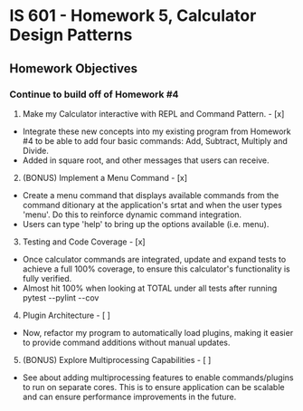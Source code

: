 # IS 601 - Homework 5, Calculator Design Patterns
## Homework Objectives
### Continue to build off of Homework #4

1. Make my Calculator interactive with REPL and Command Pattern. - [x]
  * Integrate these new concepts into my existing program from Homework #4 to be able to add four basic commands: Add, Subtract, Multiply and Divide.
  * Added in square root, and other messages that users can receive.
  
2. (BONUS) Implement a Menu Command - [x]
  * Create a menu command that displays available commands from the command ditionary at the application's srtat and when the user types 'menu'. Do this to reinforce dynamic command integration.
  * Users can type 'help' to bring up the options available (i.e. menu).

3. Testing and Code Coverage - [x]
  * Once calculator commands are integrated, update and expand tests to achieve a full 100% coverage, to ensure this calculator's functionality is fully verified.
  * Almost hit 100% when looking at TOTAL under all tests after running pytest --pylint --cov

4. Plugin Architecture - [ ]
  * Now, refactor my program to automatically load plugins, making it easier to provide command additions without manual updates.

5. (BONUS) Explore Multiprocessing Capabilities - [ ]
  * See about adding multiprocessing features to enable commands/plugins to run on separate cores. This is to ensure application can be scalable and can ensure performance improvements in the future.